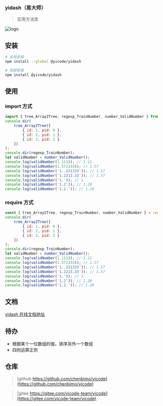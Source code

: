 ### yidash（易大师）

> 实用方法库

![logo](https://static.yicode.tech/images/yidash-logo.png)

## 安装

```bash
# 全局安装
npm install --global @yicode/yidash

# 局部安装
npm install @yicode/yidash
```

## 使用

### import 方式

```javascript
import { tree_Array2Tree, regexp_TrainNumber, number_ValidNumber } from '@yicode/yidash';
console.dir(
    tree_Array2Tree([
        { id: 1, pid: 0 },
        { id: 2, pid: 1 },
        { id: 3, pid: 2 }
    ])
);
console.dir(regexp_TrainNumber);
let validNumber = number_ValidNumber();
console.log(validNumber(1.111)); // 1.11
console.log(validNumber(1.571333)); // 1.57
console.log(validNumber('1..221333')); // 1.57
console.log(validNumber('1.2213.33')); // 1.57
console.log(validNumber('1.')); // 1.
console.log(validNumber('1.2')); // 1.20
console.log(validNumber('1.2.')); // 1.20
```

### require 方式

```javascript
const { tree_Array2Tree, regexp_TrainNumber, number_ValidNumber } = require('@yicode/yidash');
console.dir(
    tree_Array2Tree([
        { id: 1, pid: 0 },
        { id: 2, pid: 1 },
        { id: 3, pid: 2 }
    ])
);
console.dir(regexp_TrainNumber);
let validNumber = number_ValidNumber();
console.log(validNumber(1.111)); // 1.11
console.log(validNumber(1.571333)); // 1.57
console.log(validNumber('1..221333')); // 1.57
console.log(validNumber('1.2213.33')); // 1.57
console.log(validNumber('1.')); // 1.
console.log(validNumber('1.2')); // 1.20
console.log(validNumber('1.2.')); // 1.20
```

## 文档

[yidash 在线文档地址](https://yidash.chensuiyi.com)

## 待办

-   根据某个一位数组的值，排序另外一个数组
-   四则运算正则

## 仓库

> [github https://github.com/chenbimo/yicode](https://github.com/chenbimo/yicode)

> [gitee https://gitee.com/yicode-team/yicode](https://gitee.com/yicode-team/yicode)
